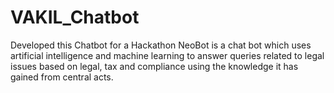# VAKIL_Chatbot

Developed this Chatbot for a Hackathon
NeoBot is a chat bot which uses artificial intelligence and machine learning to answer queries related to legal issues based on legal, tax and compliance using the knowledge it has gained from central acts. 
